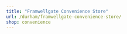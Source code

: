```yaml
---
title: "Framwellgate Convenience Store"
url: /durham/framwellgate-convenience-store/
shop: convenience
---
```

